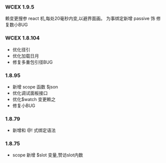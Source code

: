 ### WCEX 1.9.5
赖变更搜参 react 机,每处20毫秒内变,以避界面画。
为事绑定新增 passive 饰
修复数小BUG

### WCEX 1.8.104
- 优化径引
- 优化加载日月
- 修复多重包引径BUG

### 1.8.95
- 新增 scope 函数 $json
- 优化调试面板接口
- 优化$watch 变更赖之
- 修复小BUG

### 1.8.79
- 新增和 @! 式绑定语法

### 1.8.75 
- scope 新增 $slot 变量,赞访slot内数 
